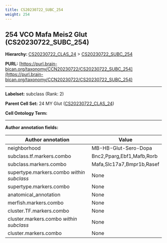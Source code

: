 ```yaml
---
title: CS20230722_SUBC_254
weight: 254
---
```

## 254 VCO Mafa Meis2 Glut (CS20230722_SUBC_254)
<b>Hierarchy: </b>
[CS20230722_CLAS_24](../CS20230722_CLAS_24) >
[CS20230722_SUBC_254](../CS20230722_SUBC_254)

**PURL:** [https://purl.brain-bican.org/taxonomy/CCN20230722/CS20230722_SUBC_254](https://purl.brain-bican.org/taxonomy/CCN20230722/CS20230722_SUBC_254)

---


**Labelset:** subclass (Rank: 2)

**Parent Cell Set:** 24 MY Glut ([CS20230722_CLAS_24](../CS20230722_CLAS_24))



**Cell Ontology Term:** 

[MARKER GENES.]: #


---

[TRANSFERRED ANNOTATIONS.]: #


[AUTHOR ANNOTATION FIELDS.]: #


**Author annotation fields:**

| Author annotation | Value |
|-------------------|-------|
|neighborhood|MB-HB-Glut-Sero-Dopa|
|subclass.tf.markers.combo|Bnc2,Pparg,Ebf1,Mafb,Rorb|
|subclass.markers.combo|Mafa,Slc17a7,Bmpr1b,Rasef|
|supertype.markers.combo _within subclass_|None|
|supertype.markers.combo|None|
|anatomical_annotation|None|
|merfish.markers.combo|None|
|cluster.TF.markers.combo|None|
|cluster.markers.combo _within subclass_|None|
|cluster.markers.combo|None|
